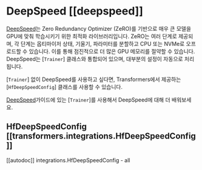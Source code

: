 <!--Copyright 2020 The HuggingFace Team. All rights reserved.

Licensed under the Apache License, Version 2.0 (the "License"); you may not use this file except in compliance with
the License. You may obtain a copy of the License at

http://www.apache.org/licenses/LICENSE-2.0

Unless required by applicable law or agreed to in writing, software distributed under the License is distributed on
an "AS IS" BASIS, WITHOUT WARRANTIES OR CONDITIONS OF ANY KIND, either express or implied. See the License for the
specific language governing permissions and limitations under the License.

⚠️ Note that this file is in Markdown but contain specific syntax for our doc-builder (similar to MDX) that may not be
rendered properly in your Markdown viewer.

-->

# DeepSpeed [[deepspeed]]

[DeepSpeed](https://github.com/microsoft/DeepSpeed)는 Zero Redundancy Optimizer (ZeRO)를 기반으로 매우 큰 모델을 GPU에 맞춰 학습시키기 위한 최적화 라이브러리입니다. ZeRO는 여러 단계로 제공되며, 각 단계는 옵티마이저 상태, 기울기, 파라미터를 분할하고 CPU 또는 NVMe로 오프로드할 수 있습니다. 이를 통해 점진적으로 더 많은 GPU 메모리를 절약할 수 있습니다. DeepSpeed는 [`Trainer`] 클래스와 통합되어 있으며, 대부분의 설정이 자동으로 처리됩니다.

[`Trainer`] 없이 DeepSpeed를 사용하고 싶다면, Transformers에서 제공하는 [`HfDeepSpeedConfig`] 클래스를 사용할 수 있습니다.

<Tip>

[DeepSpeed](../deepspeed)가이드에 있는 [`Trainer`]를 사용해서 DeepSpeed에 대해 더 배워보세요.

</Tip>

## HfDeepSpeedConfig [[transformers.integrations.HfDeepSpeedConfig]]

[[autodoc]] integrations.HfDeepSpeedConfig
    - all

